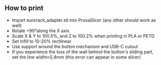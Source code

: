## How to print

- Import eurorack_adapter.stl into PrusaSlicer (any other should work as well)
- Rotate +90°along the X axis
- Scale X & Y to 100.5%, and Z to 100.2% when printing in PLA or PETG
- Set infill to 10-20% rectlinear
- Use support around the button mechanism and USB-C cutout
- If you experience the loss of the wall behind the button's sliding part, set the line widht<0,4mm (this error can appear in some slicer)

